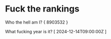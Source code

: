# Fuck the rankings

Who the hell am I?
{ 8903532 }

What fucking year is it?
[ 2024-12-14T09:00:00Z ]
